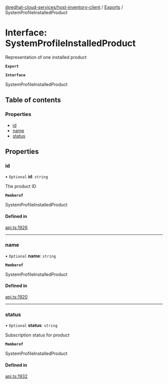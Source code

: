 [@redhat-cloud-services/host-inventory-client](../README.md) / [Exports](../modules.md) / SystemProfileInstalledProduct

# Interface: SystemProfileInstalledProduct

Representation of one installed product

**`Export`**

**`Interface`**

SystemProfileInstalledProduct

## Table of contents

### Properties

- [id](SystemProfileInstalledProduct.md#id)
- [name](SystemProfileInstalledProduct.md#name)
- [status](SystemProfileInstalledProduct.md#status)

## Properties

### id

• `Optional` **id**: `string`

The product ID

**`Memberof`**

SystemProfileInstalledProduct

#### Defined in

[api.ts:1926](https://github.com/RedHatInsights/javascript-clients/blob/master/packages/host-inventory/api.ts#L1926)

___

### name

• `Optional` **name**: `string`

**`Memberof`**

SystemProfileInstalledProduct

#### Defined in

[api.ts:1920](https://github.com/RedHatInsights/javascript-clients/blob/master/packages/host-inventory/api.ts#L1920)

___

### status

• `Optional` **status**: `string`

Subscription status for product

**`Memberof`**

SystemProfileInstalledProduct

#### Defined in

[api.ts:1932](https://github.com/RedHatInsights/javascript-clients/blob/master/packages/host-inventory/api.ts#L1932)
